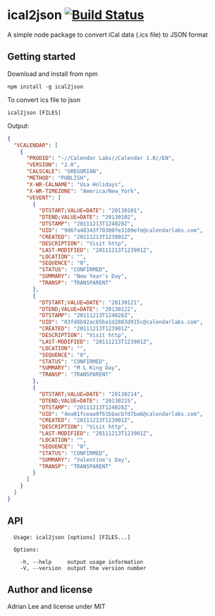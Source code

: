 ical2json [![Build Status](https://travis-ci.org/adrianlee44/ical2json.png?branch=master)](https://travis-ci.org/adrianlee44/ical2json)
===
A simple node package to convert iCal data (.ics file) to JSON format

## Getting started
Download and install from npm
```
npm install -g ical2json
```

To convert ics file to json
```
ical2json [FILES]
```

Output:
```json
{
  "VCALENDAR": [
    {
      "PRODID": "-//Calendar Labs//Calendar 1.0//EN",
      "VERSION": "2.0",
      "CALSCALE": "GREGORIAN",
      "METHOD": "PUBLISH",
      "X-WR-CALNAME": "Usa Holidays",
      "X-WR-TIMEZONE": "America/New_York",
      "VEVENT": [
        {
          "DTSTART;VALUE=DATE": "20130101",
          "DTEND;VALUE=DATE": "20130102",
          "DTSTAMP": "20111213T124028Z",
          "UID": "9d6fa48343f70300fe3109efe@calendarlabs.com",
          "CREATED": "20111213T123901Z",
          "DESCRIPTION": "Visit http",
          "LAST-MODIFIED": "20111213T123901Z",
          "LOCATION": "",
          "SEQUENCE": "0",
          "STATUS": "CONFIRMED",
          "SUMMARY": "New Year's Day",
          "TRANSP": "TRANSPARENT"
        },
        {
          "DTSTART;VALUE=DATE": "20130121",
          "DTEND;VALUE=DATE": "20130122",
          "DTSTAMP": "20111213T124028Z",
          "UID": "03fd8b92ac65ba1d2883d915c@calendarlabs.com",
          "CREATED": "20111213T123901Z",
          "DESCRIPTION": "Visit http",
          "LAST-MODIFIED": "20111213T123901Z",
          "LOCATION": "",
          "SEQUENCE": "0",
          "STATUS": "CONFIRMED",
          "SUMMARY": "M L King Day",
          "TRANSP": "TRANSPARENT"
        },
        {
          "DTSTART;VALUE=DATE": "20130214",
          "DTEND;VALUE=DATE": "20130215",
          "DTSTAMP": "20111213T124028Z",
          "UID": "4ea01fceaa9f61bbacb7d7ba6@calendarlabs.com",
          "CREATED": "20111213T123901Z",
          "DESCRIPTION": "Visit http",
          "LAST-MODIFIED": "20111213T123901Z",
          "LOCATION": "",
          "SEQUENCE": "0",
          "STATUS": "CONFIRMED",
          "SUMMARY": "Valentine's Day",
          "TRANSP": "TRANSPARENT"
        }
      ]
    }
  ]
}
```

## API
```
  Usage: ical2json [options] [FILES...]

  Options:

    -h, --help     output usage information
    -V, --version  output the version number
```

Author and license
---
Adrian Lee and license under MIT
